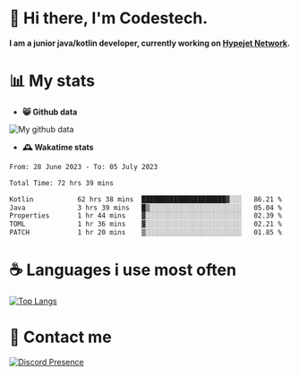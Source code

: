 # 👋 Hi there, I'm Codestech.
**I am a junior java/kotlin developer, currently working on [Hypejet Network](https://github.com/Hypejet).**

# 📊 My stats
- **😸 Github data**

![My github data](https://github-readme-stats.vercel.app/api?username=Codestech1&count_private=true&include_all_commits=true&theme=codeSTACKr)

- **🕰️ Wakatime stats**
<!--START_SECTION:waka-->

```txt
From: 28 June 2023 - To: 05 July 2023

Total Time: 72 hrs 39 mins

Kotlin           62 hrs 38 mins  █████████████████████▓░░░   86.21 %
Java             3 hrs 39 mins   █▒░░░░░░░░░░░░░░░░░░░░░░░   05.04 %
Properties       1 hr 44 mins    ▓░░░░░░░░░░░░░░░░░░░░░░░░   02.39 %
TOML             1 hr 36 mins    ▓░░░░░░░░░░░░░░░░░░░░░░░░   02.21 %
PATCH            1 hr 20 mins    ▒░░░░░░░░░░░░░░░░░░░░░░░░   01.85 %
```

<!--END_SECTION:waka-->

# ☕ Languages i use most often
[![Top Langs](https://github-readme-stats.vercel.app/api/top-langs/?username=Codestech1&layout=compact&langs_count=8&exclude_repo=window5000.github.io&theme=codeSTACKr)](https://github.com/anuraghazra/github-readme-stats)

# 💬 Contact me
[![Discord Presence](https://lanyard.cnrad.dev/api/650718742157852740)](https://discord.com/users/650718742157852740)
</br>
